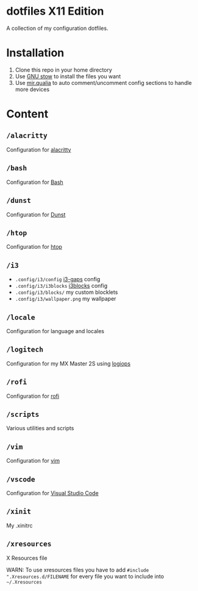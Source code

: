 # dotfiles X11 Edition
A collection of my configuration dotfiles.
# Installation
1. Clone this repo in your home directory
2. Use [GNU stow](https://www.gnu.org/software/stow/) to install the files you want
2. Use [mir.qualia](https://github.com/darkfeline/mir.qualia) to auto comment/uncomment config sections to handle more devices

# Content
## `/alacritty`
Configuration for [alacritty](https://github.com/jwilm/alacritty)
## `/bash`
Configuration for [Bash](https://www.gnu.org/software/bash/)
## `/dunst`
Configuration for [Dunst](http://knopwob.org/dunst/index.html)
## `/htop`
Configuration for [htop](https://hisham.hm/htop/)
## `/i3`
* `.config/i3/config` [i3-gaps](https://github.com/Airblader/i3) config
* `.config/i3/i3blocks` [i3blocks](https://vivien.github.io/i3blocks/) config
* `.config/i3/blocks/` my custom blocklets
* `.config/i3/wallpaper.png` my wallpaper

## `/locale`
Configuration for language and locales
## `/logitech`
Configuration for my MX Master 2S using [logiops](https://github.com/PixlOne/logiops)
## `/rofi`
Configuration for [rofi](https://github.com/DaveDavenport/rofi)
## `/scripts`
Various utilities and scripts
## `/vim`
Configuration for [vim](https://vim.sourceforge.io/)
## `/vscode`
Configuration for [Visual Studio Code](https://code.visualstudio.com/)
## `/xinit`
My .xinitrc
## `/xresources`
X Resources file

WARN: To use xresources files you have to add `#include ".Xresources.d/FILENAME` for every file you want to include into `~/.Xresources`
